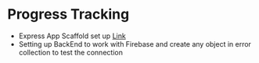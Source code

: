 # Progress Tracking

- Express App Scaffold set up [Link](https://blog.logrocket.com/how-to-set-up-node-typescript-express/)
- Setting up BackEnd to work with Firebase and create any object in error collection to test the connection
